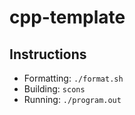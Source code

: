 # cpp-template

## Instructions

- Formatting: `./format.sh`
- Building: `scons`
- Running: `./program.out`
